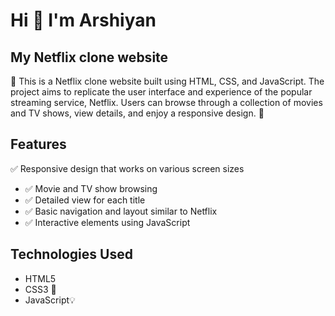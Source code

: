 # Hi 👋 I'm Arshiyan 

## My Netflix clone website 

🚀 This is a Netflix clone website built using HTML, CSS, and JavaScript. The project aims to replicate the user interface and experience of the popular streaming service, Netflix. Users can browse through a collection of movies and TV shows, view details, and enjoy a responsive design. 🚀


## Features

✅ Responsive design that works on various screen sizes
- ✅ Movie and TV show browsing
- ✅ Detailed view for each title
- ✅ Basic navigation and layout similar to Netflix
- ✅ Interactive elements using JavaScript 

## Technologies Used

- HTML5
- CSS3 🎨
- JavaScript💡
